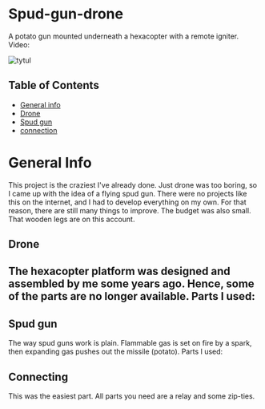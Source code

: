 # Spud-gun-drone
A potato gun mounted underneath a hexacopter with a remote igniter.
Video:

![tytul](/spud-gun-drone/photos/badge.png)

## Table of Contents
* [General info](#general-info)
* [Drone](#drone)
* [Spud gun](#spud-gun)
* [connection](#connection)

# General Info
This project is the craziest I've already done. Just drone was too boring, so I came up with the idea of a flying spud gun. There were no projects like this on the internet, and I had to develop everything on my own. For that reason, there are still many things to improve. The budget was also small. That wooden legs are on this account.

## Drone
The hexacopter platform was designed and assembled by me some years ago. Hence, some of the parts are no longer available.
Parts I used:
- 

## Spud gun
The way spud guns work is plain. Flammable gas is set on fire by a spark, then expanding gas pushes out the missile (potato).
Parts I used:

## Connecting
This was the easiest part. All parts you need are a relay and some zip-ties.

